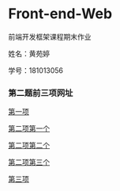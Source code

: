 # Front-end-Web
前端开发框架课程期末作业

姓名：黄苑婷

学号：181013056

### 第二题前三项网址

[第一项](http://49.235.226.17/show/index.html#/)

[第二项第一个](http://49.235.226.17/#/card)

[第二项第二个](http://49.235.226.17/#/HelloWorld)

[第二项第三个](http://49.235.226.17/#/nav)

[第三项](http://49.235.226.17/#/index)
